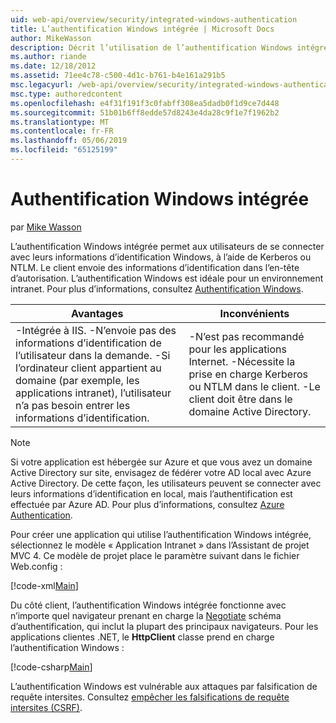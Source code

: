 ```yaml
---
uid: web-api/overview/security/integrated-windows-authentication
title: L’authentification Windows intégrée | Microsoft Docs
author: MikeWasson
description: Décrit l’utilisation de l’authentification Windows intégrée dans l’API Web ASP.NET.
ms.author: riande
ms.date: 12/18/2012
ms.assetid: 71ee4c78-c500-4d1c-b761-b4e161a291b5
msc.legacyurl: /web-api/overview/security/integrated-windows-authentication
msc.type: authoredcontent
ms.openlocfilehash: e4f31f191f3c0fabff308ea5dadb0f1d9ce7d448
ms.sourcegitcommit: 51b01b6ff8edde57d8243e4da28c9f1e7f1962b2
ms.translationtype: MT
ms.contentlocale: fr-FR
ms.lasthandoff: 05/06/2019
ms.locfileid: "65125199"
---
```

# <a name="integrated-windows-authentication"></a>Authentification Windows intégrée

par [Mike Wasson](https://github.com/MikeWasson)

L’authentification Windows intégrée permet aux utilisateurs de se connecter avec leurs informations d’identification Windows, à l’aide de Kerberos ou NTLM. Le client envoie des informations d’identification dans l’en-tête d’autorisation. L’authentification Windows est idéale pour un environnement intranet. Pour plus d’informations, consultez [Authentification Windows](https://www.iis.net/configreference/system.webserver/security/authentication/windowsauthentication).

| Avantages | Inconvénients |
| --- | --- |
| -Intégrée à IIS. -N’envoie pas des informations d’identification de l’utilisateur dans la demande. -Si l’ordinateur client appartient au domaine (par exemple, les applications intranet), l’utilisateur n’a pas besoin entrer les informations d’identification. | -N’est pas recommandé pour les applications Internet. -Nécessite la prise en charge Kerberos ou NTLM dans le client. -Le client doit être dans le domaine Active Directory. |

> [!NOTE]
> Si votre application est hébergée sur Azure et que vous avez un domaine Active Directory sur site, envisagez de fédérer votre AD local avec Azure Active Directory. De cette façon, les utilisateurs peuvent se connecter avec leurs informations d’identification en local, mais l’authentification est effectuée par Azure AD. Pour plus d’informations, consultez [Azure Authentication](../../../visual-studio/overview/2012/windows-azure-authentication.md).

Pour créer une application qui utilise l’authentification Windows intégrée, sélectionnez le modèle « Application Intranet » dans l’Assistant de projet MVC 4. Ce modèle de projet place le paramètre suivant dans le fichier Web.config :

[!code-xml[Main](integrated-windows-authentication/samples/sample1.xml)]

Du côté client, l’authentification Windows intégrée fonctionne avec n’importe quel navigateur prenant en charge la [Negotiate](http://www.ietf.org/rfc/rfc4559.txt) schéma d’authentification, qui inclut la plupart des principaux navigateurs. Pour les applications clientes .NET, le **HttpClient** classe prend en charge l’authentification Windows :

[!code-csharp[Main](integrated-windows-authentication/samples/sample2.cs)]

L’authentification Windows est vulnérable aux attaques par falsification de requête intersites. Consultez [empêcher les falsifications de requête intersites (CSRF)](preventing-cross-site-request-forgery-csrf-attacks.md).
